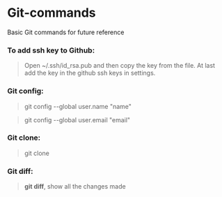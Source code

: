 # Git-commands
Basic Git commands for future reference


### To add ssh key to Github:

>Open ~/.ssh/id_rsa.pub and then copy the key from the file. At last add the key in the github ssh keys in settings.


### Git config:

>git config --global user.name "name"

>git config --global user.email "email"

### Git clone:

>git clone <url-of-repository>

### Git diff:

>**git diff**,  show all the changes made